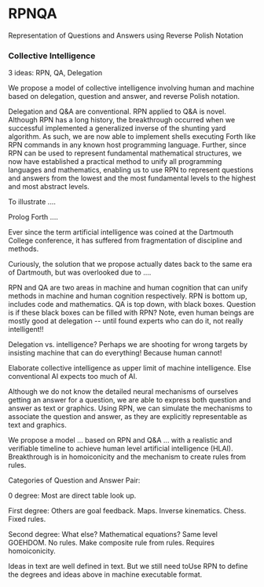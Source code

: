 # RPNQA
Representation of Questions and Answers using Reverse Polish Notation

### Collective Intelligence

3 ideas: RPN, QA, Delegation

We propose a model of collective intelligence involving human and machine based on delegation, question and answer, and reverse Polish notation.

Delegation and Q&A are conventional. RPN applied to Q&A is novel. Although RPN has a long history, the breakthrough occurred when we successful implemented a generalized inverse of the shunting yard algorithm. As such, we are now able to implement shells executing Forth like RPN commands in any known host programming language. Further, since RPN can be used to represent fundamental mathematical structures, we now have established a practical method to unify all programming languages and mathematics, enabling us to use RPN to represent questions and answers from the lowest and the most fundamental levels to the highest and most abstract levels.

To illustrate ....

Prolog Forth ....

Ever since the term artificial intelligence was coined at the Dartmouth College conference, it has suffered from fragmentation of discipline and methods. 

Curiously, the solution that we propose actually dates back to the same era of Dartmouth, but was overlooked due to ....


RPN and QA are two areas in machine and human cognition that can unify methods in machine and human cognition respectively. RPN is bottom up, includes code and mathematics. QA is top down, with black boxes. Question is if these black boxes can be filled with RPN? Note, even human beings are mostly good at delegation -- until found experts who can do it, not really intelligent!!

Delegation vs. intelligence? Perhaps we are shooting for wrong targets by insisting machine that can do everything! Because human cannot!

Elaborate collective intelligence as upper limit of machine intelligence. Else conventional AI expects too much of AI.






Although we do not know the detailed neural mechanisms of ourselves getting an answer for a question, we are able to express both question and answer as text or graphics. Using RPN, we can simulate the mechanisms to associate the question and answer, as they are explicitly representable as text and graphics.


We propose a model ... based on RPN and Q&A ... with a realistic and verifiable timeline to achieve human level artificial intelligence (HLAI). Breakthrough is in homoiconicity and the mechanism to create rules from rules.

Categories of Question and Answer Pair:

0 degree: Most are direct table look up.

First degree: Others are goal feedback. Maps. Inverse kinematics. Chess. Fixed rules.

Second degree: What else? Mathematical equations? Same level GOEHDOM. No rules. Make composite rule from rules. Requires homoiconicity.

Ideas in text are well defined in text. But we still need toUse RPN to define the degrees and ideas above in machine executable format. 




